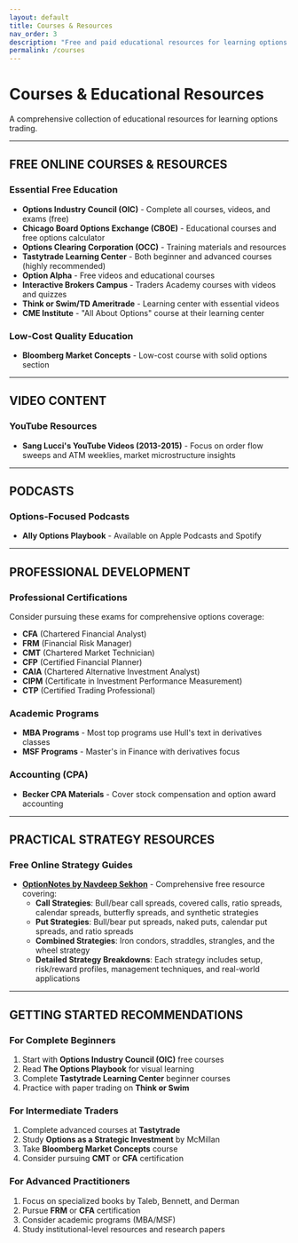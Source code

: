 ```yaml
---
layout: default
title: Courses & Resources
nav_order: 3
description: "Free and paid educational resources for learning options trading"
permalink: /courses
---
```


# Courses & Educational Resources

A comprehensive collection of educational resources for learning options trading.

---

## FREE ONLINE COURSES & RESOURCES

### Essential Free Education

- **Options Industry Council (OIC)** - Complete all courses, videos, and exams (free)
- **Chicago Board Options Exchange (CBOE)** - Educational courses and free options calculator
- **Options Clearing Corporation (OCC)** - Training materials and resources
- **Tastytrade Learning Center** - Both beginner and advanced courses (highly recommended)
- **Option Alpha** - Free videos and educational courses
- **Interactive Brokers Campus** - Traders Academy courses with videos and quizzes
- **Think or Swim/TD Ameritrade** - Learning center with essential videos
- **CME Institute** - "All About Options" course at their learning center

### Low-Cost Quality Education

- **Bloomberg Market Concepts** - Low-cost course with solid options section

---

## VIDEO CONTENT

### YouTube Resources

- **Sang Lucci's YouTube Videos (2013-2015)** - Focus on order flow sweeps and ATM weeklies, market microstructure insights

---

## PODCASTS

### Options-Focused Podcasts

- **Ally Options Playbook** - Available on Apple Podcasts and Spotify

---

## PROFESSIONAL DEVELOPMENT

### Professional Certifications

Consider pursuing these exams for comprehensive options coverage:

- **CFA** (Chartered Financial Analyst)
- **FRM** (Financial Risk Manager)
- **CMT** (Chartered Market Technician)
- **CFP** (Certified Financial Planner)
- **CAIA** (Chartered Alternative Investment Analyst)
- **CIPM** (Certificate in Investment Performance Measurement)
- **CTP** (Certified Trading Professional)

### Academic Programs

- **MBA Programs** - Most top programs use Hull's text in derivatives classes
- **MSF Programs** - Master's in Finance with derivatives focus

### Accounting (CPA)

- **Becker CPA Materials** - Cover stock compensation and option award accounting

---

## PRACTICAL STRATEGY RESOURCES

### Free Online Strategy Guides

- [**OptionNotes by Navdeep Sekhon**](https://github.com/navdeepsekhon/options) - Comprehensive free resource covering:
  - **Call Strategies**: Bull/bear call spreads, covered calls, ratio spreads, calendar spreads, butterfly spreads, and synthetic strategies
  - **Put Strategies**: Bull/bear put spreads, naked puts, calendar put spreads, and ratio spreads
  - **Combined Strategies**: Iron condors, straddles, strangles, and the wheel strategy
  - **Detailed Strategy Breakdowns**: Each strategy includes setup, risk/reward profiles, management techniques, and real-world applications

---

## GETTING STARTED RECOMMENDATIONS

### For Complete Beginners

1. Start with **Options Industry Council (OIC)** free courses
2. Read **The Options Playbook** for visual learning
3. Complete **Tastytrade Learning Center** beginner courses
4. Practice with paper trading on **Think or Swim**

### For Intermediate Traders

1. Complete advanced courses at **Tastytrade**
2. Study **Options as a Strategic Investment** by McMillan
3. Take **Bloomberg Market Concepts** course
4. Consider pursuing **CMT** or **CFA** certification

### For Advanced Practitioners

1. Focus on specialized books by Taleb, Bennett, and Derman
2. Pursue **FRM** or **CFA** certification
3. Consider academic programs (MBA/MSF)
4. Study institutional-level resources and research papers
